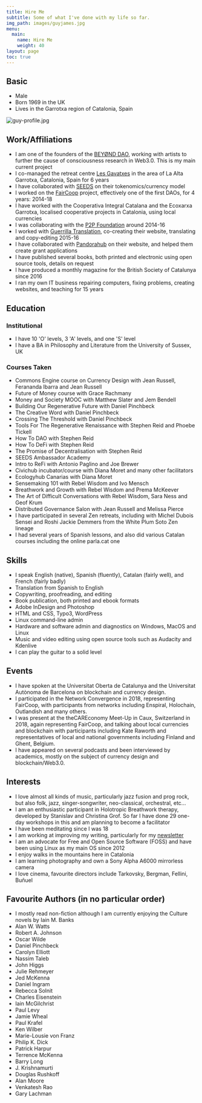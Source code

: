 ```yaml
---
title: Hire Me
subtitle: Some of what I've done with my life so far.
img_path: images/guyjames.jpg
menu:
  main:
    name: Hire Me
    weight: 40
layout: page
toc: true
---
```


## Basic

- Male
- Born 1969 in the UK
- Lives in the Garrotxa region of Catalonia, Spain

![guy-profile.jpg](/images/guy-profile.jpg)

## Work/Affiliations

- I am one of the founders of the [BEYØND DAO](https://bey0nd.us), working with artists to further the cause of consciousness research in Web3.0. This is my main current project
- I co-managed the retreat centre [Les Gavatxes](https://lesgavatxes.es) in the area of La Alta Garrotxa, Catalonia, Spain for 6 years
- I have collaborated with [SEEDS](https://joinseeds.earth) on their tokenomics/currency model
- I worked on the [FairCoop](https://web.archive.org/web/20220810121936/https://fair.coop/en) project, effectively one of the first DAOs, for 4 years: 2014-18
- I have worked with the Cooperativa Integral Catalana and the Ecoxarxa Garrotxa, localised cooperative projects in Catalonia, using local currencies
- I was collaborating with the [P2P Foundation](https://p2pfoundation.net) around 2014-16
- I worked with [Guerrilla Translation](https://www.guerrillatranslation.org/), co-creating their website, translating and copy-editing 2015-16
- I have collaborated with [Pandorahub](https://www.pandorahub.co/) on their website, and helped them create grant applications
- I have published several books, both printed and electronic using open source tools, details on request
- I have produced a monthly magazine for the British Society of Catalunya since 2016
- I ran my own IT business repairing computers, fixing problems, creating websites, and teaching for 15 years


## Education

### Institutional

- I have 10 'O' levels, 3 'A' levels, and one 'S' level
- I have a BA in Philosophy and Literature from the University of Sussex, UK

### Courses Taken

- Commons Engine course on Currency Design with Jean Russell, Ferananda Ibarra and Jean Russell
- Future of Money course with Grace Rachmany
- Money and Society MOOC with Matthew Slater and Jem Bendell
- Building Our Regenerative Future with Daniel Pinchbeck
- The Creative Word with Daniel Pinchbeck
- Crossing The Threshold with Daniel Pinchbeck
- Tools For The Regenerative Renaissance with Stephen Reid and Phoebe Tickell
- How To DAO with Stephen Reid
- How To DeFi with Stephen Reid
- The Promise of Decentralisation with Stephen Reid
- SEEDS Ambassador Academy
- Intro to ReFi with Antonio Paglino and Joe Brewer
- Civichub incubator/course with Diana Moret and many other facilitators
- Ecologyhub Canarias with Diana Moret
- Sensemaking 101 with Rebel Wisdom and Ivo Mensch
- Breathwork and Growth with Rebel Wisdom and Prema McKeever
- The Art of Difficult Conversations with Rebel Wisdom, Sara Ness and Geof Krum
- Distributed Governance Salon with Jean Russell and Melissa Pierce
- I have participated in several Zen retreats, including with Michel Dubois Sensei and Roshi Jackie Demmers from the White Plum Soto Zen lineage
- I had several years of Spanish lessons, and also did various Catalan courses including the online parla.cat one

## Skills

- I speak English (native), Spanish (fluently), Catalan (fairly well), and French (fairly badly)
- Translation from Spanish to English
- Copywriting, proofreading, and editing
- Book publication, both printed and ebook formats
- Adobe InDesign and Photoshop
- HTML and CSS, Typo3, WordPress
- Linux command-line admin
- Hardware and software admin and diagnostics on Windows, MacOS and Linux
- Music and video editing using open source tools such as Audacity and Kdenlive
- I can play the guitar to a solid level

## Events

- I have spoken at the Universitat Oberta de Catalunya and the Universitat Autònoma de Barcelona on blockchain and currency design.
- I participated in the Network Convergence in 2018, representing FairCoop, with participants from networks including Enspiral, Holochain, Outlandish and many others.
- I was present at the theCAREconomy Meet-Up in Caux, Switzerland in 2018, again representing FairCoop, and talking about local currencies and blockchain with participants including Kate Raworth and representatives of local and national governments including Finland and Ghent, Belgium.
- I have appeared on several podcasts and been interviewed by academics, mostly on the subject of currency design and blockchain/Web3.0.


## Interests

- I love almost all kinds of music, particularly jazz fusion and prog rock, but also folk, jazz, singer-songwriter, neo-classical, orchestral, etc...
- I am an enthusiastic participant in Holotropic Breathwork therapy, developed by Stanislav and Christina Grof. So far I have done 29 one-day workshops in this and am planning to become a facilitator
- I have been meditating since I was 18
- I am working at improving my writing, particularly for my [newsletter](htpps://ghost.guyjames.com)
- I am an advocate for Free and Open Source Software (FOSS) and have been using Linux as my main OS since 2012
- I enjoy walks in the mountains here in Catalonia
- I am learning photography and own a Sony Alpha A6000 mirrorless camera
- I love cinema, favourite directors include Tarkovsky, Bergman, Fellini, Buñuel

## Favourite Authors (in no particular order)

- I mostly read non-fiction although I am currently enjoying the Culture novels by Iain M. Banks
- Alan W. Watts
- Robert A. Johnson
- Oscar Wilde
- Daniel Pinchbeck
- Carolyn Elliott
- Nassim Taleb
- John Higgs
- Julie Rehmeyer
- Jed McKenna
- Daniel Ingram
- Rebecca Solnit
- Charles Eisenstein
- Iain McGilchrist
- Paul Levy
- Jamie Wheal
- Paul Krafel
- Ken Wilber
- Marie-Lousie von Franz
- Philip K. Dick
- Patrick Harpur
- Terrence McKenna
- Barry Long
- J. Krishnamurti
- Douglas Rushkoff
- Alan Moore
- Venkatesh Rao
- Gary Lachman

